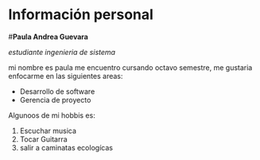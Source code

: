 # **Información personal** 

#**Paula Andrea Guevara**

*estudiante ingenieria de sistema*

mi nombre es paula me encuentro cursando octavo semestre,
me gustaria enfocarme en las siguientes areas:

* Desarrollo de software
* Gerencia de proyecto

Algunoos de mi hobbis es:

1. Escuchar musica 
2. Tocar Guitarra
3. salir a caminatas ecologícas





